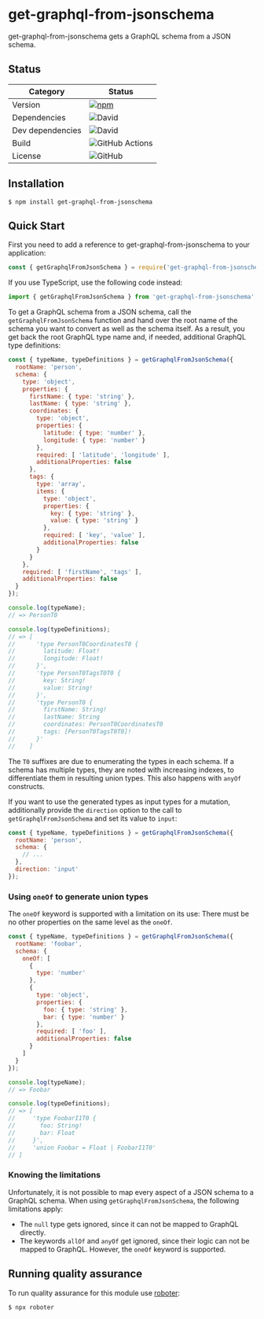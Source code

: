# get-graphql-from-jsonschema

get-graphql-from-jsonschema gets a GraphQL schema from a JSON schema.

## Status

| Category         | Status                                                                                                                        |
| ---------------- | ----------------------------------------------------------------------------------------------------------------------------- |
| Version          | [![npm](https://img.shields.io/npm/v/get-graphql-from-jsonschema)](https://www.npmjs.com/package/get-graphql-from-jsonschema) |
| Dependencies     | ![David](https://img.shields.io/david/thenativeweb/get-graphql-from-jsonschema)                                               |
| Dev dependencies | ![David](https://img.shields.io/david/dev/thenativeweb/get-graphql-from-jsonschema)                                           |
| Build            | ![GitHub Actions](https://github.com/thenativeweb/get-graphql-from-jsonschema/workflows/Release/badge.svg?branch=master)      |
| License          | ![GitHub](https://img.shields.io/github/license/thenativeweb/get-graphql-from-jsonschema)                                     |

## Installation

```shell
$ npm install get-graphql-from-jsonschema
```

## Quick Start

First you need to add a reference to get-graphql-from-jsonschema to your application:

```javascript
const { getGraphqlFromJsonSchema } = require('get-graphql-from-jsonschema');
```

If you use TypeScript, use the following code instead:

```typescript
import { getGraphqlFromJsonSchema } from 'get-graphql-from-jsonschema';
```

To get a GraphQL schema from a JSON schema, call the `getGraphqlFromJsonSchema` function and hand over the root name of the schema you want to convert as well as the schema itself. As a result, you get back the root GraphQL type name and, if needed, additional GraphQL type definitions:

```javascript
const { typeName, typeDefinitions } = getGraphqlFromJsonSchema({
  rootName: 'person',
  schema: {
    type: 'object',
    properties: {
      firstName: { type: 'string' },
      lastName: { type: 'string' },
      coordinates: {
        type: 'object',
        properties: {
          latitude: { type: 'number' },
          longitude: { type: 'number' }
        },
        required: [ 'latitude', 'longitude' ],
        additionalProperties: false
      },
      tags: {
        type: 'array',
        items: {
          type: 'object',
          properties: {
            key: { type: 'string' },
            value: { type: 'string' }
          },
          required: [ 'key', 'value' ],
          additionalProperties: false
        }
      }
    },
    required: [ 'firstName', 'tags' ],
    additionalProperties: false
  }
});

console.log(typeName);
// => PersonT0

console.log(typeDefinitions);
// => [
//      'type PersonT0CoordinatesT0 {
//        latitude: Float!
//        longitude: Float!
//      }',
//      'type PersonT0TagsT0T0 {
//        key: String!
//        value: String!
//      }',
//      'type PersonT0 {
//        firstName: String!
//        lastName: String
//        coordinates: PersonT0CoordinatesT0
//        tags: [PersonT0TagsT0T0]!
//      }'
//    ]
```

The `T0` suffixes are due to enumerating the types in each schema. If a schema has multiple types, they are noted with increasing indexes, to differentiate them in resulting union types. This also happens with `anyOf` constructs.

If you want to use the generated types as input types for a mutation, additionally provide the `direction` option to the call to `getGraphqlFromJsonSchema` and set its value to `input`:

```javascript
const { typeName, typeDefinitions } = getGraphqlFromJsonSchema({
  rootName: 'person',
  schema: {
    // ...
  },
  direction: 'input'
});
```

### Using `oneOf` to generate union types

The `oneOf` keyword is supported with a limitation on its use: There must be no other properties on the same level as the `oneOf`.

```javascript
const { typeName, typeDefinitions } = getGraphqlFromJsonSchema({
  rootName: 'foobar',
  schema: {
    oneOf: [
      {
        type: 'number'
      },
      {
        type: 'object',
        properties: {
          foo: { type: 'string' },
          bar: { type: 'number' }
        },
        required: [ 'foo' ],
        additionalProperties: false
      }
    ]
  }
});

console.log(typeName);
// => Foobar

console.log(typeDefinitions);
// => [
//     'type FoobarI1T0 {
//       foo: String!
//       bar: Float
//     }',
//     'union Foobar = Float | FoobarI1T0'
// ]
```

### Knowing the limitations

Unfortunately, it is not possible to map every aspect of a JSON schema to a GraphQL schema. When using `getGraphqlFromJsonSchema`, the following limitations apply:

- The `null` type gets ignored, since it can not be mapped to GraphQL directly.
- The keywords `allOf` and `anyOf` get ignored, since their logic can not be mapped to GraphQL. However, the `oneOf` keyword is supported.

## Running quality assurance

To run quality assurance for this module use [roboter](https://www.npmjs.com/package/roboter):

```shell
$ npx roboter
```
